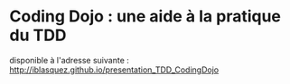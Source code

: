 # Coding Dojo : une aide à la pratique du TDD

disponible à l'adresse suivante : http://iblasquez.github.io/presentation_TDD_CodingDojo
